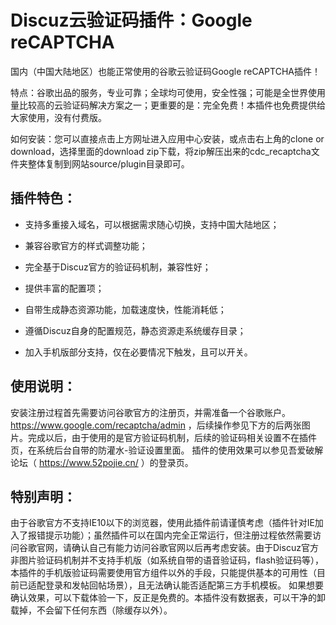 # Discuz云验证码插件：Google reCAPTCHA

国内（中国大陆地区）也能正常使用的谷歌云验证码Google reCAPTCHA插件！

特点：谷歌出品的服务，专业可靠；全球均可使用，安全性强；可能是全世界使用量比较高的云验证码解决方案之一；更重要的是：完全免费！本插件也免费提供给大家使用，没有付费版。

如何安装：您可以直接点击上方网址进入应用中心安装，或点击右上角的clone or download，选择里面的download zip下载，将zip解压出来的cdc_recaptcha文件夹整体复制到网站source/plugin目录即可。

## 插件特色：

- 支持多重接入域名，可以根据需求随心切换，支持中国大陆地区；

- 兼容谷歌官方的样式调整功能；

- 完全基于Discuz官方的验证码机制，兼容性好；

- 提供丰富的配置项；

- 自带生成静态资源功能，加载速度快，性能消耗低；

- 遵循Discuz自身的配置规范，静态资源走系统缓存目录；

- 加入手机版部分支持，仅在必要情况下触发，且可以开关。

## 使用说明：

安装注册过程首先需要访问谷歌官方的注册页，并需准备一个谷歌账户。 https://www.google.com/recaptcha/admin ，后续操作参见下方的后两张图片。完成以后，由于使用的是官方验证码机制，后续的验证码相关设置不在插件页，在系统后台自带的防灌水-验证设置里面。
插件的使用效果可以参见吾爱破解论坛（ https://www.52pojie.cn/ ）的登录页。

## 特别声明：

由于谷歌官方不支持IE10以下的浏览器，使用此插件前请谨慎考虑（插件针对IE加入了报错提示功能）；虽然插件可以在国内完全正常运行，但注册过程依然需要访问谷歌官网，请确认自己有能力访问谷歌官网以后再考虑安装。由于Discuz官方非图片验证码机制并不支持手机版（如系统自带的语音验证码，flash验证码等），本插件的手机版验证码需要使用官方组件以外的手段，只能提供基本的可用性（目前已适配登录和发帖回帖场景），且无法确认能否适配第三方手机模板。
如果想要确认效果，可以下载体验一下，反正是免费的。本插件没有数据表，可以干净的卸载掉，不会留下任何东西（除缓存以外）。
